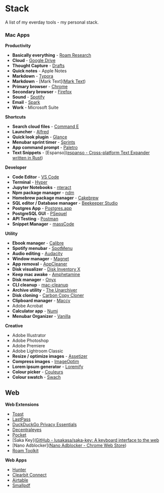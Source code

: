 # Stack

A list of my everday tools - my personal stack.

### Mac Apps

**Productivity**

- ****Basically everything**** - [Roam Research](https://roamresearch.com/)
- **Cloud** - [Google Drive](https://www.google.com/drive/)
- **Thought Capture** - [Drafts](https://getdrafts.com/)
- **Quick notes** - Apple Notes
- **Markdown** - [Typora](https://typora.io/)
- **Markdown** - [Mark Text]([Mark Text](https://marktext.app/))
- **Primary browser** - [Chrome](https://www.google.com/chrome/)
- **Secondary browser** - [Firefox](https://www.mozilla.org/en-CA/firefox/new/)
- **Sound** - [Spotify](https://www.spotify.com/ca-en/)
- **Email** - [Spark](https://sparkmailapp.com/)
- **Work** - Microsoft Suite

**Shortcuts**

* **Search cloud files** - [Command E](https://getcommande.com/)
* **Launcher** - [Alfred](https://www.alfredapp.com/)
* **Quick look plugin** - [Glance](https://github.com/samuelmeuli/glance)
* **Menubar sprint timer** - [Sprints](https://sprintcount.com/)
* **App command prompt** - [Paletro](https://appmakes.io/paletro)
* **Text Snippets** - [Espanso]([espanso - Cross-platform Text Expander written in Rust](https://espanso.org/))

**Developer**

- **Code Editor** - [VS Code](https://code.visualstudio.com/)
- **Terminal** - [Hyper](https://hyper.is/)
- **Jupyter Notebooks** - [nteract](https://nteract.io/)
- **Npm package manager** - [ndm](https://www.npmjs.com/package/ndm)
- **Homebrew package manager** - [Cakebrew](https://www.cakebrew.com/)
- **SQL editor / Database manager** - [Beekeeper Studio](https://www.beekeeperstudio.io/)
- **Postgres App** - [Postgres.app](https://postgresapp.com/)
- **PostgreSQL GUI** - [PSequel](https://www.psequel.com/)
- **API Testing** - [Postman](https://www.postman.com/)
- **Snippet Manager** - [massCode]([massCode](https://masscode.io/))

**Utility**

- **Ebook manager** - [Calibre](https://calibre-ebook.com/)
- **Spotify menubar** - [SpotMenu](https://kmikiy.github.io/SpotMenu/)
- **Audio editing** - [Audacity](https://www.audacityteam.org/)
- **Window manager** - [Magnet](https://magnet.crowdcafe.com/)
- **App removal** - [AppCleaner](https://freemacsoft.net/appcleaner/)
- **Disk visualizer** - [Disk Inventory X](http://www.derlien.com/)
- **Keep mac awake** - [Amphetamine](https://www.macupdate.com/app/mac/52683/amphetamine)
- **Disk manager** - [Onyx](https://www.titanium-software.fr/en/onyx.html)
- **CLI cleanup** - [mac-cleanup](https://github.com/fwartner/mac-cleanup)
- **Archive utility** - [The Unarchiver](https://theunarchiver.com/)
- **Disk cloning** - [Carbon Copy Cloner](https://bombich.com/)
- **Clipboard manager** - [Maccy](https://maccy.app/)
- Adobe Acrobat
- **Calculator app** - [Numi](https://numi.app/)
- **Menubar Organizer** - [Vanilla]()

**Creative**

- Adobe Illustrator
- Adobe Photoshop
- Adobe Premiere
- Adobe Lightroom Classic
- **Resize / optimize images** - [Assetizer](https://github.com/jkmathew/Assetizer)
- **Compress images** - [ImageOptim](https://github.com/ImageOptim/ImageOptim)
- **Lorem ipsum generator** - [Loremify](https://tobiasahlin.com/blog/introducing-loremify/)
- **Colour picker** - [Couleurs](https://couleursapp.com/)
- **Colour swatch** - [Swach](https://swach.io/)

## Web

**Web Extensions**

- [Toast](https://dotoast.com/)
- [LastPass](https://www.lastpass.com/)
- [DuckDuckGo Privacy Essentials](https://chrome.google.com/webstore/detail/duckduckgo-privacy-essent/bkdgflcldnnnapblkhphbgpggdiikppg)
- [Decentraleyes](https://decentraleyes.org/)
- [Pocket](https://getpocket.com/)
- [Saka Key]([GitHub - lusakasa/saka-key: A keyboard interface to the web](https://github.com/lusakasa/saka-key)
- [Nano Adblocker]([Nano Adblocker - Chrome Web Store](https://chrome.google.com/webstore/detail/nano-adblocker/gabbbocakeomblphkmmnoamkioajlkfo))
- [Roam Toolkit](https://chrome.google.com/webstore/detail/roam-toolkit/ebckolanhdjilblnkcgcgifaikppnhba)

**Web Apps**

- [Hunter](https://hunter.io/)
- [Clearbit Connect](https://chrome.google.com/webstore/detail/clearbit-connect-supercha/pmnhcgfcafcnkbengdcanjablaabjplo)
- [Airtable](https://airtable.com/)
- [Smallpdf](https://smallpdf.com/)
